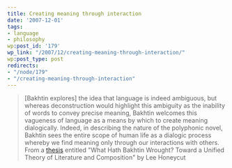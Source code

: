 ```yaml
---
title: Creating meaning through interaction
date: '2007-12-01'
tags:
- language
- philosophy
wp:post_id: '179'
wp_link: "/2007/12/creating-meaning-through-interaction/"
wp:post_type: post
redirects:
- "/node/179"
- "/creating-meaning-through-interaction"
---
```


> [Bakhtin explores] the idea that language is indeed ambiguous, but whereas deconstruction would highlight this ambiguity as the inability of words to convey precise meaning, Bakhtin welcomes this vagueness of language as a means by which to create meaning dialogically. Indeed, in describing the nature of the polyphonic novel, Bakhtin sees the entire scope of human life as a dialogic process whereby we find meaning only through our interactions with others.
From a [thesis](http://www.public.iastate.edu/~honeyl/bakhtin/chap2a.html) entitled "What Hath Bakhtin Wrought? Toward a Unified Theory of Literature and Composition" by Lee Honeycut
